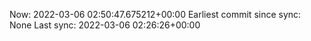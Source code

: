 Now: 2022-03-06 02:50:47.675212+00:00 Earliest commit since sync: None Last sync: 2022-03-06 02:26:26+00:00
